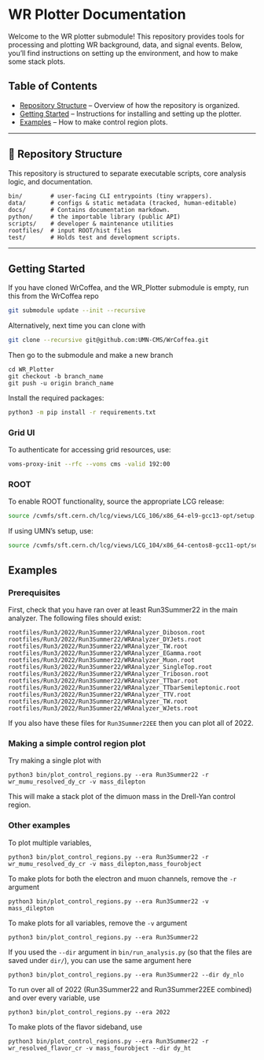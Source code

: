 # WR Plotter Documentation

Welcome to the WR plotter submodule! This repository provides tools for processing and plotting WR background, data, and signal events. Below, you’ll find instructions on setting up the environment, and how to make some stack plots.

## Table of Contents
- [Repository Structure](README.md#repository-structure) – Overview of how the repository is organized.
- [Getting Started](README.md#getting-started) – Instructions for installing and setting up the plotter.
- [Examples](README.md#examples) – How to make control region plots.
---

## 📂 Repository Structure
This repository is structured to separate executable scripts, core analysis logic, and documentation.

```
bin/        # user-facing CLI entrypoints (tiny wrappers).
data/       # configs & static metadata (tracked, human-editable)
docs/       # Contains documentation markdown.
python/     # the importable library (public API)
scripts/    # developer & maintenance utilities
rootfiles/  # input ROOT/hist files 
test/       # Holds test and development scripts.
```

---

## Getting Started
If you have cloned WrCoffea, and the WR_Plotter submodule is empty, run this from the WrCoffea repo
```bash
git submodule update --init --recursive
```
Alternatively, next time you can clone with
```bash
git clone --recursive git@github.com:UMN-CMS/WrCoffea.git
```

Then go to the submodule and make a new branch
```
cd WR_Plotter
git checkout -b branch_name
git push -u origin branch_name
```

Install the required packages:
```bash
python3 -m pip install -r requirements.txt
```

### Grid UI
To authenticate for accessing grid resources, use:
```bash
voms-proxy-init --rfc --voms cms -valid 192:00
```

### ROOT
To enable ROOT functionality, source the appropriate LCG release:
```bash
source /cvmfs/sft.cern.ch/lcg/views/LCG_106/x86_64-el9-gcc13-opt/setup.sh
```
If using UMN’s setup, use:
```bash
source /cvmfs/sft.cern.ch/lcg/views/LCG_104/x86_64-centos8-gcc11-opt/setup.sh
```

## Examples

### Prerequisites
First, check that you have ran over at least Run3Summer22 in the main analyzer. The following files should exist:
```  
rootfiles/Run3/2022/Run3Summer22/WRAnalyzer_Diboson.root
rootfiles/Run3/2022/Run3Summer22/WRAnalyzer_DYJets.root
rootfiles/Run3/2022/Run3Summer22/WRAnalyzer_TW.root 
rootfiles/Run3/2022/Run3Summer22/WRAnalyzer_EGamma.root
rootfiles/Run3/2022/Run3Summer22/WRAnalyzer_Muon.root
rootfiles/Run3/2022/Run3Summer22/WRAnalyzer_SingleTop.root
rootfiles/Run3/2022/Run3Summer22/WRAnalyzer_Triboson.root
rootfiles/Run3/2022/Run3Summer22/WRAnalyzer_TTbar.root
rootfiles/Run3/2022/Run3Summer22/WRAnalyzer_TTbarSemileptonic.root
rootfiles/Run3/2022/Run3Summer22/WRAnalyzer_TTV.root
rootfiles/Run3/2022/Run3Summer22/WRAnalyzer_TW.root
rootfiles/Run3/2022/Run3Summer22/WRAnalyzer_WJets.root
```
If you also have these files for `Run3Summer22EE` then you can plot all of 2022.

### Making a simple control region plot
Try making a single plot with 
```
python3 bin/plot_control_regions.py --era Run3Summer22 -r wr_mumu_resolved_dy_cr -v mass_dilepton
```
This will make a stack plot of the dimuon mass in the Drell-Yan control region.

### Other examples
To plot multiple variables,
```
python3 bin/plot_control_regions.py --era Run3Summer22 -r wr_mumu_resolved_dy_cr -v mass_dilepton,mass_fourobject
```

To make plots for both the electron and muon channels, remove the `-r` argument
```
python3 bin/plot_control_regions.py --era Run3Summer22 -v mass_dilepton
```

To make plots for all variables, remove the `-v` argument
```
python3 bin/plot_control_regions.py --era Run3Summer22
```

If you used the `--dir` argument in `bin/run_analysis.py` (so that the files are saved under `dir/`), you can use the same argument here
```
python3 bin/plot_control_regions.py --era Run3Summer22 --dir dy_nlo
```

To run over all of 2022 (Run3Summer22 and Run3Summer22EE combined) and over every variable, use
```
python3 bin/plot_control_regions.py --era 2022
```

To make plots of the flavor sideband, use
```
python3 bin/plot_control_regions.py --era Run3Summer22 -r wr_resolved_flavor_cr -v mass_fourobject --dir dy_ht
```
